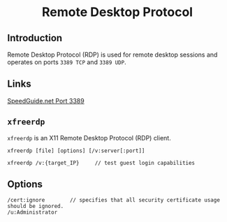 # <h1 style="text-align:center">Remote Desktop Protocol</h1>

## Introduction

Remote Desktop Protocol (RDP) is used for remote desktop sessions and operates on ports ```3389 TCP``` and ```3389 UDP```. 

## Links

[SpeedGuide.net Port 3389](https://www.speedguide.net/port.php?port=3389)

## ```xfreerdp```
```xfreerdp``` is an X11 Remote Desktop Protocol (RDP) client. 

    xfreerdp [file] [options] [/v:server[:port]]

    xfreerdp /v:{target_IP}     // test guest login capabilities

## Options

    /cert:ignore        // specifies that all security certificate usage should be ignored.
    /u:Administrator    